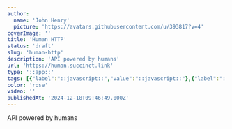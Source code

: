 ```yaml
---
author:
  name: 'John Henry'
  picture: 'https://avatars.githubusercontent.com/u/393817?v=4'
coverImage: ''
title: 'Human HTTP'
status: 'draft'
slug: 'human-http'
description: 'API powered by humans'
url: 'https://human.succinct.link'
type: '::app::'
tags: [{"label":"::javascript::","value":"::javascript::"},{"label":"::deno::","value":"::deno::"}]
color: 'rose'
video: ''
publishedAt: '2024-12-18T09:46:49.000Z'
---
```


API powered by humans